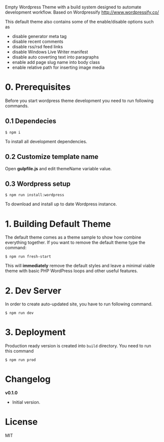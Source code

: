 
Empty Wordpress Theme with a build system designed to automate development workflow. Based on Wordpressify http://www.wordpressify.co/

This default theme also contains some of the enable/disable options such as 
- disable generator meta tag
- disable recent comments
- disable rss/rsd feed links
- disable Windows Live Writer manifest
- disable auto coverting text into paragraphs
- enable add page slug name into body class
- enable relative path for inserting image media


# 0. Prerequisites
Before you start wordpress theme development you need to run following commands.

## 0.1 Dependecies
```
$ npm i
```
To install all development dependencies.

## 0.2 Customize template name
Open **gulpfile.js** and edit themeName variable value.

## 0.3 Wordpress setup
```
$ npm run install:wordpress
```
To download and install up to date Wordpress instance.

# 1. Building Default Theme
The default theme comes as a theme sample to show how combine everything together. If you want to remove the default theme type the command:
```
$ npm run fresh-start
```
This will **immediately** remove the default styles and leave a minimal viable theme with basic PHP WordPress loops and other useful features.

# 2. Dev Server
In order to create auto-updated site, you have to run following command.
```
$ npm run dev
```

# 3. Deployment
Production ready version is created into `build` directory. You need to run this command
```
$ npm run prod
```


# Changelog
**v0.1.0**
- Initial version.

# License
MIT
